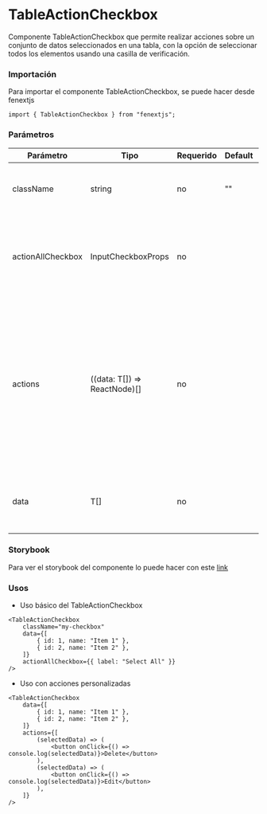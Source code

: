 # TableActionCheckbox

Componente TableActionCheckbox que permite realizar acciones sobre un conjunto de datos seleccionados en una tabla, con la opción de seleccionar todos los elementos usando una casilla de verificación.

### Importación

Para importar el componente TableActionCheckbox, se puede hacer desde fenextjs

```tsx copy
import { TableActionCheckbox } from "fenextjs";
```

### Parámetros

| Parámetro         | Tipo                          | Requerido | Default | Descripcion                                                                                                                                                                               |
| ----------------- | ----------------------------- | --------- | ------- | ----------------------------------------------------------------------------------------------------------------------------------------------------------------------------------------- |
| className         | string                        | no        | ""      | Clase CSS para el contenedor principal del componente.                                                                                                                                    |
| actionAllCheckbox | InputCheckboxProps            | no        |         | Propiedades para la casilla de verificación que permite seleccionar o deseleccionar todos los elementos.                                                                                  |
| actions           | ((data: T[]) =\> ReactNode)[] | no        |         | Arreglo de funciones que toman los datos seleccionados como parámetro y devuelven un elemento React. Cada función representa una acción que se puede ejecutar en los datos seleccionados. |
| data              | T[]                           | no        |         | Arreglo de datos en el que se aplicarán las acciones definidas.                                                                                                                           |

### Storybook

Para ver el storybook del componente lo puede hacer con este [link](https://fenextjs-component-storybook.vercel.app/?path=/story/table-tableactioncheckbox--index)

### Usos

-   Uso básico del TableActionCheckbox

```tsx copy
<TableActionCheckbox
    className="my-checkbox"
    data={[
        { id: 1, name: "Item 1" },
        { id: 2, name: "Item 2" },
    ]}
    actionAllCheckbox={{ label: "Select All" }}
/>
```

-   Uso con acciones personalizadas

```tsx copy
<TableActionCheckbox
    data={[
        { id: 1, name: "Item 1" },
        { id: 2, name: "Item 2" },
    ]}
    actions={[
        (selectedData) => (
            <button onClick={() => console.log(selectedData)}>Delete</button>
        ),
        (selectedData) => (
            <button onClick={() => console.log(selectedData)}>Edit</button>
        ),
    ]}
/>
```

